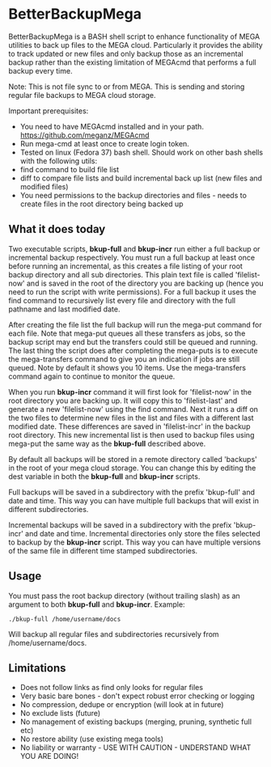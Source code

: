 # BetterBackupMega

BetterBackupMega is a BASH shell script to enhance functionality of MEGA utilities to back up files to the MEGA cloud. Particularly it provides the ability to track updated or new files and only backup those as an incremental backup rather than the existing limitation of MEGAcmd that performs a full backup every time.

Note: This is not file sync to or from MEGA. This is sending and storing regular file backups to MEGA cloud storage.

Important prerequisites:
- You need to have MEGAcmd installed and in your path. https://github.com/meganz/MEGAcmd
- Run mega-cmd at least once to create login token.
- Tested on linux (Fedora 37) bash shell. Should work on other bash shells with the following utils:
- find command to build file list
- diff to compare file lists and build incremental back up list (new files and modified files)
- You need permissions to the backup directories and files - needs to create files in the root directory being backed up

## What it does today

Two executable scripts, **bkup-full** and **bkup-incr** run either a full backup or incremental backup respectively. You must run a full backup at least once before running an incremental, as this creates a file listing of your root backup directory and all sub directories. This plain text file is called 'filelist-now' and is saved in the root of the directory you are backing up (hence you need to run the script with write permissions). For a full backup it uses the find command to recursively list every file and directory with the full pathname and last modified date.

After creating the file list the full backup will run the mega-put command for each file. Note that mega-put queues all these transfers as jobs, so the backup script may end but the transfers could still be queued and running. The last thing the script does after completing the mega-puts is to execute the mega-transfers command to give you an indication if jobs are still queued. Note by default it shows you 10 items. Use the mega-transfers command again to continue to monitor the queue.

When you run **bkup-incr** command it will first look for 'filelist-now' in the root directory you are backing up. It will copy this to 'filelist-last' and generate a new 'filelist-now' using the find command. Next it runs a diff on the two files to determine new files in the list and files with a different last modified date. These differences are saved in 'filelist-incr' in the backup root directory. This new incremental list is then used to backup files using mega-put the same way as the **bkup-full** described above.

By default all backups will be stored in a remote directory called 'backups' in the root of your mega cloud storage. You can change this by editing the dest variable in both the **bkup-full** and **bkup-incr** scripts.

Full backups will be saved in a subdirectory with the prefix 'bkup-full' and date and time. This way you can have multiple full backups that will exist in different subdirectories.

Incremental backups will be saved in a subdirectory with the prefix 'bkup-incr' and date and time. Incremental directories only store the files selected to backup by the **bkup-incr** script. This way you can have multiple versions of the same file in different time stamped subdirectories.

## Usage

You must pass the root backup directory (without trailing slash) as an argument to both **bkup-full** and **bkup-incr**. Example:

``./bkup-full /home/username/docs``

Will backup all regular files and subdirectories recursively from /home/username/docs.

## Limitations

- Does not follow links as find only looks for regular files
- Very basic bare bones - don't expect robust error checking or logging
- No compression, dedupe or encryption (will look at in future)
- No exclude lists (future)
- No management of existing backups (merging, pruning, synthetic full etc)
- No restore ability (use existing mega tools)
- No liability or warranty - USE WITH CAUTION - UNDERSTAND WHAT YOU ARE DOING!
